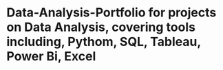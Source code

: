 # Data-Analysis-Portfolio for projects on Data Analysis, covering tools including, Pythom, SQL, Tableau, Power Bi, Excel
